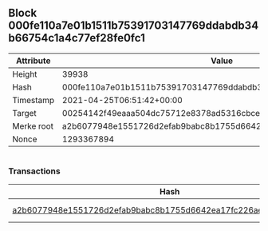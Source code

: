 ## Block 000fe110a7e01b1511b75391703147769ddabdb34b66754c1a4c77ef28fe0fc1

Attribute | Value
--- | ---
Height | 39938
Hash | 000fe110a7e01b1511b75391703147769ddabdb34b66754c1a4c77ef28fe0fc1
Timestamp | 2021-04-25T06:51:42+00:00
Target | 00254142f49eaaa504dc75712e8378ad5316cbcead634704b3734b6271167cc4
Merke root | a2b6077948e1551726d2efab9babc8b1755d6642ea17fc226ae3942f8808c721
Nonce | 1293367894

```

```

### Transactions

Hash | Amount
--- | ---
[a2b6077948e1551726d2efab9babc8b1755d6642ea17fc226ae3942f8808c721](a2b6077948e1551726d2efab9babc8b1755d6642ea17fc226ae3942f8808c721.md) | 10.00000000 SKEPTI 
